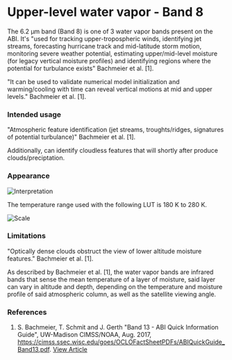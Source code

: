 # Upper-level water vapor - Band 8

The 6.2 µm band (Band 8) is one of 3 water vapor bands present on the ABI. It's "used for tracking upper-tropospheric winds, identifying jet streams, forecasting hurricane track and mid-latitude storm motion, monitoring severe weather potential, estimating upper/mid-level moisture (for legacy vertical moisture profiles) and identifying regions where the potential for turbulance exists" Bachmeier et al. [1].

"It can be used to validate numerical model initialization and warming/cooling with time can reveal vertical motions at mid and upper levels." Bachmeier et al. [1].

### Intended usage

"Atmospheric feature identification (jet streams, troughts/ridges, signatures of potential turbulance)" Bachmeier et al. [1].

Additionally, can identify cloudless features that will shortly after produce clouds/preciptation.


### Appearance

![Interpretation](descriptions/img/ABIUpperLevelWater.png)

The temperature range used with the following LUT is 180 K to 280 K.

![Scale](lut/cal/abi_wv_8-10.png)


### Limitations

"Optically dense clouds obstruct the view of lower altitude moisture features." Bachmeier et al. [1].

As described by Bachmeier et al. [1], the water vapor bands are infrared bands that sense the mean temperature of a layer of moisture, said layer can vary in altitude and depth, depending on the temperature and moisture profile of said atmospheric column, as well as the satellite viewing angle.

### References

1. S. Bachmeier, T. Schmit and J. Gerth "Band 13 - ABI Quick Information Guide", UW-Madison CIMSS/NOAA, Aug. 2017, https://cimss.ssec.wisc.edu/goes/OCLOFactSheetPDFs/ABIQuickGuide_Band13.pdf. [View Article](https://cimss.ssec.wisc.edu/goes/OCLOFactSheetPDFs/ABIQuickGuide_Band13.pdf)
